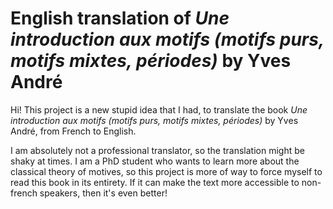 # English translation of *Une introduction aux motifs (motifs purs, motifs mixtes, périodes)* by Yves André

Hi! This project is a new stupid idea that I had, to translate the book *Une introduction aux motifs (motifs purs, motifs mixtes, périodes)*
by Yves André, from French to English.

I am absolutely not a professional translator, so the translation might be shaky at times.
I am a PhD student who wants to learn more about the classical theory of motives, so this
project is more of way to force myself to read this book in its entirety. If it can make the text
more accessible to non-french speakers, then it's even better!
